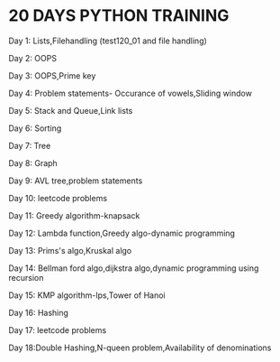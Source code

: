 # **20 DAYS PYTHON TRAINING**


Day 1: Lists,Filehandling (test120_01 and file handling) </p>
Day 2: OOPS</p>
Day 3: OOPS,Prime key</p>
Day 4: Problem statements- Occurance of vowels,Sliding window</p>
Day 5: Stack and Queue,Link lists</p>
Day 6: Sorting</p>
Day 7: Tree</p>
Day 8: Graph</p>
Day 9: AVL tree,problem statements</p>
Day 10: leetcode problems</p>
Day 11: Greedy algorithm-knapsack</p>
Day 12: Lambda function,Greedy algo-dynamic programming</p>
Day 13: Prims's algo,Kruskal algo</p>
Day 14: Bellman ford algo,dijkstra algo,dynamic programming using recursion</p>
Day 15: KMP algorithm-lps,Tower of Hanoi</p>
Day 16: Hashing</p>
Day 17: leetcode problems</p>
Day 18:Double Hashing,N-queen problem,Availability of denominations</p> 
    
